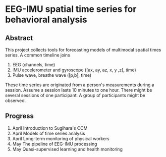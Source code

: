 # EEG-IMU spatial time series for behavioral analysis 
## Abstract 
This project collects tools for forecasting models of multimodal spatial times series. A common timeline joins 
1. EEG (channels, time)
2. IMU accelerometer and gyroscope ([ax, ay, az, x, y ,z], time)
3. Pulse wave, breathe wave ([p,b], time)
   
These time series are originated from a person's measurements during a session. Assume a session lasts 10 minutes to one hour. There might be several sessions of one participant. A group of participants might be observed.
## Progress
1. April Introduction to Sugihara's CCM
2. April Models of time series analysis
3. April Long-term monitoring of physical workers
4. May The pipeline of EEG-IMU processing
5. May Quasi-supervised learning and health monitoring

